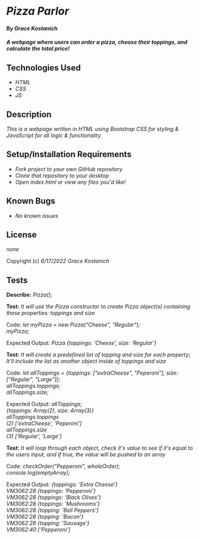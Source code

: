 # _Pizza Parlor_

#### By _**Grace Kostanich**_

#### _A webpage where users can order a pizza, choose their toppings, and calculate the total price!_

## Technologies Used

* _HTML_
* _CSS_
* _JS_

## Description

_This is a webpage written in HTML using Bootstrap CSS for styling & JavaScript for all logic & functionality._

## Setup/Installation Requirements

* _Fork project to your own GitHub repository_ 
* _Clone that repository to your desktop_
* _Open index.html or view any files you'd like!_

## Known Bugs

* _No known issues_

## License

_none_

Copyright (c) _6/17/2022_ _Grace Kostanich_

## Tests


**Describe:** _Pizza();_


**Test:** _It will use the Pizza constructor to create Pizza object(s) containing these properties: toppings and size_  

Code: _let myPizza = new Pizza("Cheese", "Regular");_  
      _myPizza;_  

Expected Output: _Pizza {toppings: 'Cheese', size: 'Regular'}_  

**Test:** _It will create a predefined list of topping and size for each property; It'll include the list as another object inside of toppings and size_  

Code: _let allToppings = {toppings: ["extraCheese", "Peperoni"], size: ["Regular", "Large"]};_  
_allToppings.toppings;_  
_allToppings.size;_  

Expected Output: _allToppings;_  
_{toppings: Array(2), size: Array(3)}_  
 _allToppings.toppings_  
_(2) ['extraCheese', 'Peperoni']_  
_allToppings.size_  
_(3) ['Regular', 'Large']_    

**Test:** _It will loop through each object, check it's value to see if it's equal to the users input, and if true, the value will be pushed to an array_  

Code: _checkOrder("Pepperoni", wholeOrder);  
console.log(emptyArray);_  

Expected Output: _{toppings: 'Extra Cheese'}  
VM3062:28 {toppings: 'Pepperoni'}    
VM3062:28 {toppings: 'Black Olives'}  
VM3062:28 {toppings: 'Mushrooms'}  
VM3062:28 {topping: 'Bell Peppers'}  
VM3062:28 {topping: 'Bacon'}  
VM3062:28 {topping: 'Sausage'}  
VM3062:40 ['Pepperoni']_  
